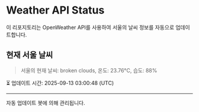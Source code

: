 
# Weather API Status

이 리포지토리는 OpenWeather API를 사용하여 서울의 날씨 정보를 자동으로 업데이트합니다.

## 현재 서울 날씨
> 서울의 현재 날씨: broken clouds, 온도: 23.76°C, 습도: 88%

⏳ 업데이트 시간: 2025-09-13 03:00:48 (UTC)

---
자동 업데이트 봇에 의해 관리됩니다.
